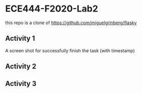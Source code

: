 # ECE444-F2020-Lab2

this repo is a clone of https://github.com/miguelgrinberg/flasky

## Activity 1
A screen shot for successfully finish the task (with timestamp)


## Activity 2
## Activity 3
